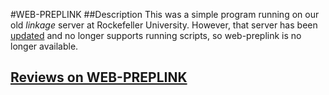 #WEB-PREPLINK
##Description
This was a simple program running on our old _linkage_ server at Rockefeller University. However, that server has been [updated](http://lab.rockefeller.edu/ott/) and no longer supports running scripts, so web-preplink is no longer available.


## [Reviews on WEB-PREPLINK](https://github.com/gaow/genetic-analysis-software/issues/606)